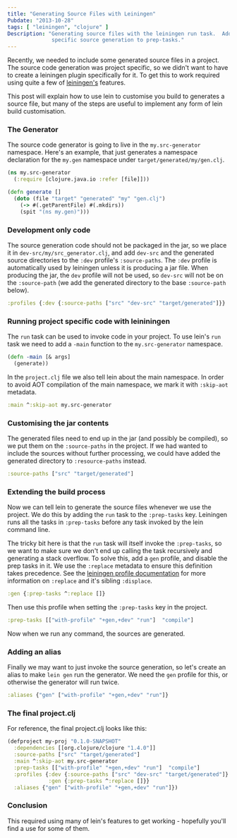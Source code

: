 ```yaml
---
title: "Generating Source Files with Leiningen"
Pubdate: "2013-10-28"
tags: [ "leiningen", "clojure" ]
Description: "Generating source files with the leiningen run task.  Adds project
              specific source generation to prep-tasks."
---
```


Recently, we needed to include some generated source files in a
project.  The source code generation was project specific, so we
didn't want to have to create a leiningen plugin specifically for it.
To get this to work required using quite a few of
[leiningen's](https://github.com/technomancy/leiningen#leiningen)
features.

This post will explain how to use lein to customise you build to
generates a source file, but many of the steps are useful to
implement any form of lein build customisation.

### The Generator

The source code generator is going to live in the `my.src-generator`
namespace.  Here's an example, that just generates a namespace
declaration for the `my.gen` namespace under
`target/generated/my/gen.clj`.

```clj
(ns my.src-generator
  (:require [clojure.java.io :refer [file]]))

(defn generate []
  (doto (file "target" "generated" "my" "gen.clj")
    (-> #(.getParentFile) #(.mkdirs))
    (spit "(ns my.gen)")))
```

### Development only code

The source generation code should not be packaged in the jar, so we
place it in `dev-src/my/src_generator.clj`, and add `dev-src` and the
generated source directories to the `:dev` profile's `:source-paths`.
The `:dev` profile is automatically used by leiningen unless it is
producing a jar file.  When producing the jar, the `dev` profile will
not be used, so `dev-src` will not be on the `:source-path` (we add
the generated directory to the base `:source-path` below).

```clj
:profiles {:dev {:source-paths ["src" "dev-src" "target/generated"]}}
```

### Running project specific code with leininingen

The `run` task can be used to invoke code in your project.  To use
lein's `run` task we need to add a `-main` function to the
`my.src-generator` namespace.

```clj
(defn -main [& args]
  (generate))
```

In the `project.clj` file we also tell lein about the main namespace.
In order to avoid AOT compilation of the main namespace, we mark it
with `:skip-aot` metadata.

```clj
:main ^:skip-aot my.src-generator
```

### Customising the jar contents

The generated files need to end up in the jar (and possibly be
compiled), so we put them on the `:source-paths` in the project.  If
we had wanted to include the sources without further processing, we
could have added the generated directory to `:resource-paths` instead.

```clj
:source-paths ["src" "target/generated"]
```

### Extending the build process

Now we can tell lein to generate the source files whenever we use the
project.  We do this by adding the `run` task to the `:prep-tasks`
key.  Leiningen runs all the tasks in `:prep-tasks` before any task
invoked by the lein command line.

The tricky bit here is that the `run` task will itself invoke the
`:prep-tasks`, so we want to make sure we don't end up calling the
task recursively and generating a stack overflow.  To solve this, add
a `gen` profile, and disable the prep tasks in it.  We use the
`:replace` metadata to ensure this definition takes precedence.  See
the
[leiningen profile documentation](https://github.com/technomancy/leiningen/blob/master/doc/PROFILES.md#merging)
for more information on `:replace` and it's sibling `:displace`.

```clj
:gen {:prep-tasks ^:replace []}
```

Then use this profile when setting the `:prep-tasks` key in the project.

```clj
:prep-tasks [["with-profile" "+gen,+dev" "run"]  "compile"]
```

Now when we run any command, the sources are generated.

### Adding an alias

Finally we may want to just invoke the source generation, so let's
create an alias to make `lein gen` run the generator.  We need the
`gen` profile for this, or otherwise the generator will run twice.

```clj
:aliases {"gen" ["with-profile" "+gen,+dev" "run"]}
```

### The final project.clj

For reference, the final project.clj looks like this:

```clj
(defproject my-proj "0.1.0-SNAPSHOT"
  :dependencies [[org.clojure/clojure "1.4.0"]]
  :source-paths ["src" "target/generated"]
  :main ^:skip-aot my.src-generator
  :prep-tasks [["with-profile" "+gen,+dev" "run"]  "compile"]
  :profiles {:dev {:source-paths ["src" "dev-src" "target/generated"]}
             :gen {:prep-tasks ^:replace []}}
  :aliases {"gen" ["with-profile" "+gen,+dev" "run"]})
```

### Conclusion

This required using many of lein's features to get working - hopefully
you'll find a use for some of them.
